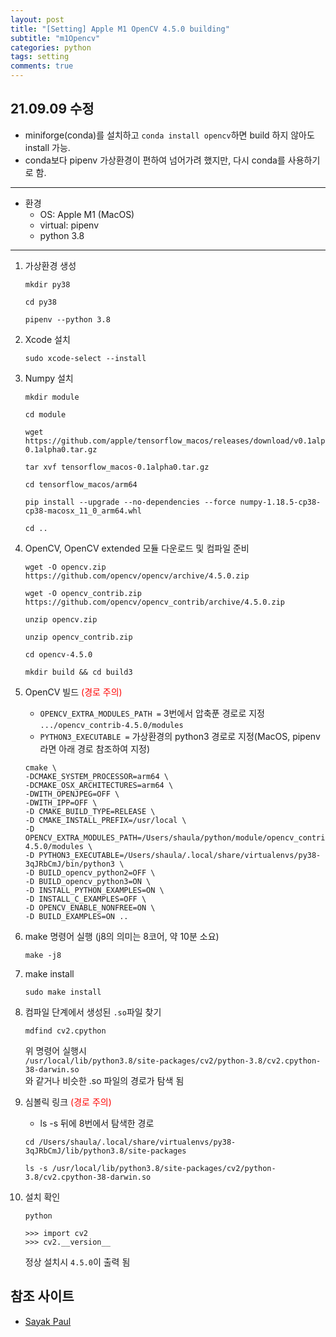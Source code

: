 ```yaml
---
layout: post
title: "[Setting] Apple M1 OpenCV 4.5.0 building"
subtitle: "m1Opencv"
categories: python
tags: setting
comments: true
---
```


## 21.09.09 수정
* miniforge(conda)를 설치하고 `conda install opencv`하면 build 하지 않아도 install 가능.
* conda보다 pipenv 가상환경이 편하여 넘어가려 했지만, 다시 conda를 사용하기로 함.

* * *

* 환경
    - OS: Apple M1 (MacOS)
    - virtual: pipenv
    - python 3.8

* * *

1. 가상환경 생성
    ```
    mkdir py38

    cd py38

    pipenv --python 3.8
    ```

2. Xcode 설치
    ```
    sudo xcode-select --install
    ```

3. Numpy 설치
    ```
    mkdir module

    cd module

    wget https://github.com/apple/tensorflow_macos/releases/download/v0.1alpha0/tensorflow_macos-0.1alpha0.tar.gz
    
    tar xvf tensorflow_macos-0.1alpha0.tar.gz
    
    cd tensorflow_macos/arm64

    pip install --upgrade --no-dependencies --force numpy-1.18.5-cp38-cp38-macosx_11_0_arm64.whl

    cd ..
    ```

4. OpenCV, OpenCV extended 모듈 다운로드 및 컴파일 준비
    ```
    wget -O opencv.zip https://github.com/opencv/opencv/archive/4.5.0.zip
    
    wget -O opencv_contrib.zip https://github.com/opencv/opencv_contrib/archive/4.5.0.zip
    
    unzip opencv.zip
    
    unzip opencv_contrib.zip
    
    cd opencv-4.5.0
    
    mkdir build && cd build3
    ```

5. OpenCV 빌드 <span style="color:red">(경로 주의)</span><br>
    * `OPENCV_EXTRA_MODULES_PATH =` 3번에서 압축푼 경로로 지정 `.../opencv_contrib-4.5.0/modules`
    * `PYTHON3_EXECUTABLE =` 가상환경의 python3 경로로 지정(MacOS, pipenv라면 아래 경로 참조하여 지정)
    ```
    cmake \
    -DCMAKE_SYSTEM_PROCESSOR=arm64 \
    -DCMAKE_OSX_ARCHITECTURES=arm64 \
    -DWITH_OPENJPEG=OFF \
    -DWITH_IPP=OFF \
    -D CMAKE_BUILD_TYPE=RELEASE \
    -D CMAKE_INSTALL_PREFIX=/usr/local \
    -D OPENCV_EXTRA_MODULES_PATH=/Users/shaula/python/module/opencv_contrib-4.5.0/modules \
    -D PYTHON3_EXECUTABLE=/Users/shaula/.local/share/virtualenvs/py38-3qJRbCmJ/bin/python3 \
    -D BUILD_opencv_python2=OFF \
    -D BUILD_opencv_python3=ON \
    -D INSTALL_PYTHON_EXAMPLES=ON \
    -D INSTALL_C_EXAMPLES=OFF \
    -D OPENCV_ENABLE_NONFREE=ON \
    -D BUILD_EXAMPLES=ON ..
    ```

6. make 명령어 실행 (j8의 의미는 8코어, 약 10분 소요)
    ```
    make -j8
    ```

7. make install
    ```
    sudo make install
    ```

8. 컴파일 단계에서 생성된 `.so`파일 찾기
    ```
    mdfind cv2.cpython
    ```
    위 명령어 실행시<br>
    `/usr/local/lib/python3.8/site-packages/cv2/python-3.8/cv2.cpython-38-darwin.so`<br>
    와 같거나 비슷한 .so 파일의 경로가 탐색 됨

9. 심볼릭 링크 <span style="color:red">(경로 주의)</span><br>
    * ls -s 뒤에 8번에서 탐색한 경로

    ```
    cd /Users/shaula/.local/share/virtualenvs/py38-3qJRbCmJ/lib/python3.8/site-packages
    
    ls -s /usr/local/lib/python3.8/site-packages/cv2/python-3.8/cv2.cpython-38-darwin.so
    ```

10. 설치 확인
    ```
    python
    
    >>> import cv2
    >>> cv2.__version__
    ```
    정상 설치시 `4.5.0`이 출력 됨


## 참조 사이트
* [Sayak Paul](https://sayak.dev/install-opencv-m1/)